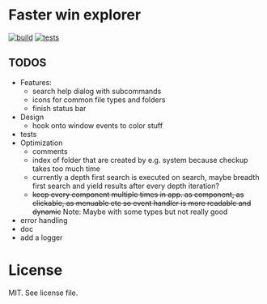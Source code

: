 # Faster win explorer
[![build](https://github.com/Khirath-bit/win-expl/actions/workflows/build.yml/badge.svg)](https://github.com/Khirath-bit/win-expl/actions/workflows/build.yml)
[![tests](https://github.com/Khirath-bit/win-expl/actions/workflows/run-tests.yml/badge.svg)](https://github.com/Khirath-bit/win-expl/actions/workflows/run-tests.yml)


## TODOS
- Features:
    - search help dialog with subcommands
    - icons for common file types and folders
    - finish status bar
- Design
    - hook onto window events to color stuff
- tests
- Optimization
    - comments
    - index of folder that are created by e.g. system because checkup takes too much time
    - currently a depth first search is executed on search, maybe breadth first search and yield results after every depth iteration?
    - ~~keep every component multiple times in app. as component, as clickable, as menuable etc so event handler is more readable and dynamic~~ Note: Maybe with some types but not really good
- error handling
- doc
- add a logger

# License
MIT. See license file.